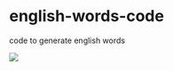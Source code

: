 # english-words-code
code to generate english words

<p align="left">
  <img src="https://www.oxfordreference.com/view/covers/9780191727665.jpg" />
</p>

